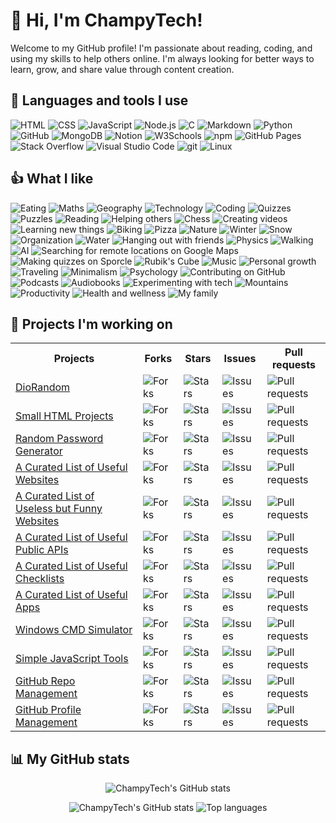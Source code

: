 <h1>👋 Hi, I'm ChampyTech!</h1>
<p>Welcome to my GitHub profile! I'm passionate about reading, coding, and using my skills to help others online. I'm always looking for better ways to learn, grow, and share value through content creation.</p>

<h2>🔨 Languages and tools I use</h2>
<p>
  <img alt="HTML" src="https://img.shields.io/badge/HTML-e34c26?style=flat&logo=html5&logoColor=white">
  <img alt="CSS" src="https://img.shields.io/badge/CSS-1572B6?style=flat&logo=css&logoColor=white">
  <img alt="JavaScript" src="https://img.shields.io/badge/JavaScript-F7DF1E?style=flat&logo=javascript&logoColor=black">
  <img alt="Node.js" src="https://img.shields.io/badge/Node.js-339933?style=flat&logo=node.js&logoColor=white">
  <img alt="C" src="https://img.shields.io/badge/C-A8B9CC?style=flat&logo=c&logoColor=black">
  <img alt="Markdown" src="https://img.shields.io/badge/Markdown-000000?style=flat&logo=markdown&logoColor=white">
  <img alt="Python" src="https://img.shields.io/badge/Python-14354C?style=flat&logo=python&logoColor=white">
  <img alt="GitHub" src="https://img.shields.io/badge/GitHub-181717?style=flat&logo=github&logoColor=white">
  <img alt="MongoDB" src="https://img.shields.io/badge/MongoDB-%234ea94b.svg?logo=mongodb&logoColor=white">
  <img alt="Notion" src="https://img.shields.io/badge/Notion-000?logo=notion&logoColor=fff">
  <img alt="W3Schools" src="https://img.shields.io/badge/W3Schools-04AA6D?logo=w3schools&logoColor=fff">
  <img alt="npm" src="https://img.shields.io/badge/npm-CB3837?logo=npm&logoColor=fff">
  <img alt="GitHub Pages" src="https://img.shields.io/badge/GitHub%20Pages-121013?logo=github&logoColor=white">
  <img alt="Stack Overflow" src="https://img.shields.io/badge/-Stack%20Overflow-FE7A16?logo=stack-overflow&logoColor=white">
  <img alt="Visual Studio Code" src="https://custom-icon-badges.demolab.com/badge/Visual%20Studio%20Code-0078d7.svg?logo=vsc&logoColor=white">
  <img alt="git" src="https://img.shields.io/badge/git-F05033?logo=git&logoColor=white">
  <img alt="Linux" src="https://img.shields.io/badge/Linux-FCC624?style=flat&logo=linux&logoColor=black">
</p>

<h2>👍 What I like</h2>
<p>
  <img alt="Eating" src="https://img.shields.io/badge/Eating-2f88ff">
  <img alt="Maths" src="https://img.shields.io/badge/Maths-091504">
  <img alt="Geography" src="https://img.shields.io/badge/Geography-073824">
  <img alt="Technology" src="https://img.shields.io/badge/Technology-df47fc">
  <img alt="Coding" src="https://img.shields.io/badge/Coding-7d1402">
  <img alt="Quizzes" src="https://img.shields.io/badge/Quizzes-d2dc7e">
  <img alt="Puzzles" src="https://img.shields.io/badge/Puzzles-605895">
  <img alt="Reading" src="https://img.shields.io/badge/Reading-60dce7">
  <img alt="Helping others" src="https://img.shields.io/badge/Helping%20others-a9425b">
  <img alt="Chess" src="https://img.shields.io/badge/Chess-5a6083">
  <img alt="Creating videos" src="https://img.shields.io/badge/Creating%20videos-6a3d9d">
  <img alt="Learning new things" src="https://img.shields.io/badge/Learning%20new%20things-c52026">
  <img alt="Biking" src="https://img.shields.io/badge/Biking-e4e3c7">
  <img alt="Pizza" src="https://img.shields.io/badge/Pizza-89818d">
  <img alt="Nature" src="https://img.shields.io/badge/Nature-48b783">
  <img alt="Winter" src="https://img.shields.io/badge/Winter-f4f2e2">
  <img alt="Snow" src="https://img.shields.io/badge/Snow-bffdd0">
  <img alt="Organization" src="https://img.shields.io/badge/Organization-b03b25">
  <img alt="Water" src="https://img.shields.io/badge/Water-80cfef">
  <img alt="Hanging out with friends" src="https://img.shields.io/badge/Hanging%20out%20with%20friends-205540">
  <img alt="Physics" src="https://img.shields.io/badge/Physics-c25d86">
  <img alt="Walking" src="https://img.shields.io/badge/Walking-721f02">
  <img alt="AI" src="https://img.shields.io/badge/AI-7f7715">
  <img alt="Searching for remote locations on Google Maps" src="https://img.shields.io/badge/Searching%20for%20remote%20locations%20on%20Google%20Maps-626123">
  <img alt="Making quizzes on Sporcle" src="https://img.shields.io/badge/Making%20quizzes%20on%20Sporcle-acdbc9">
  <img alt="Rubik's Cube" src="https://img.shields.io/badge/Rubik's%20Cube-bb626b">
  <img alt="Music" src="https://img.shields.io/badge/Music-5db6a2">
  <img alt="Personal growth" src="https://img.shields.io/badge/Personal%20growth-f1830f">
  <img alt="Traveling" src="https://img.shields.io/badge/Traveling-580d76">
  <img alt="Minimalism" src="https://img.shields.io/badge/Minimalism-4076c9">
  <img alt="Psychology" src="https://img.shields.io/badge/Psychology-c9e51f">
  <img alt="Contributing on GitHub" src="https://img.shields.io/badge/Contributing%20on%20GitHub-a0377c">
  <img alt="Podcasts" src="https://img.shields.io/badge/Podcasts-1e2610">
  <img alt="Audiobooks" src="https://img.shields.io/badge/Audiobooks-162888">
  <img alt="Experimenting with tech" src="https://img.shields.io/badge/Experimenting%20with%20tech-7c8418">
  <img alt="Mountains" src="https://img.shields.io/badge/Mountains-27ac5a">
  <img alt="Productivity" src="https://img.shields.io/badge/Productivity-271747">
  <img alt="Health and wellness" src="https://img.shields.io/badge/Health and wellness-635f1c">
  <img alt="My family" src="https://img.shields.io/badge/My%20family-f5f8ef">
</p>

<h2>📁 Projects I'm working on</h2>
<table>
  <tr align="center">
    <th>Projects</th>
    <th>Forks</th>
    <th>Stars</th>
    <th>Issues</th>
    <th>Pull requests</th>
  </tr>
  <tr>
    <td><a href="https://github.com/ChampyTech/diorandom">DioRandom</a></td>
    <td><img alt="Forks" src="https://img.shields.io/github/forks/ChampyTech/diorandom?style=flat"></td>
    <td><img alt="Stars" src="https://img.shields.io/github/stars/ChampyTech/diorandom?style=flat"></td>
    <td><img alt="Issues" src="https://img.shields.io/github/issues/ChampyTech/diorandom?style=flat"></td>
    <td><img alt="Pull requests" src="https://img.shields.io/github/issues-pr/ChampyTech/diorandom?style=flat"></td>
  </tr>
  <tr>
    <td><a href="https://github.com/ChampyTech/small-html-projects">Small HTML Projects</a></td>
    <td><img alt="Forks" src="https://img.shields.io/github/forks/ChampyTech/small-html-projects?style=flat"></td>
    <td><img alt="Stars" src="https://img.shields.io/github/stars/ChampyTech/small-html-projects?style=flat"></td>
    <td><img alt="Issues" src="https://img.shields.io/github/issues/ChampyTech/small-html-projects?style=flat"></td>
    <td><img alt="Pull requests" src="https://img.shields.io/github/issues-pr/ChampyTech/small-html-projects?style=flat"></td>
  </tr>
  <tr>
    <td><a href="https://github.com/ChampyTech/random-password-generator">Random Password Generator</a></td>
    <td><img alt="Forks" src="https://img.shields.io/github/forks/ChampyTech/random-password-generator?style=flat"></td>
    <td><img alt="Stars" src="https://img.shields.io/github/stars/ChampyTech/random-password-generator?style=flat"></td>
    <td><img alt="Issues" src="https://img.shields.io/github/issues/ChampyTech/random-password-generator?style=flat"></td>
    <td><img alt="Pull requests" src="https://img.shields.io/github/issues-pr/ChampyTech/random-password-generator?style=flat"></td>
  </tr>
  <tr>
    <td><a href="https://github.com/ChampyTech/useful-websites">A Curated List of Useful Websites</a></td>
    <td><img alt="Forks" src="https://img.shields.io/github/forks/ChampyTech/useful-websites?style=flat"></td>
    <td><img alt="Stars" src="https://img.shields.io/github/stars/ChampyTech/useful-websites?style=flat"></td>
    <td><img alt="Issues" src="https://img.shields.io/github/issues/ChampyTech/useful-websites?style=flat"></td>
    <td><img alt="Pull requests" src="https://img.shields.io/github/issues-pr/ChampyTech/useful-websites?style=flat"></td>
  </tr>
  <tr>
    <td><a href="https://github.com/ChampyTech/useless-funny-websites">A Curated List of Useless but Funny Websites</a></td>
    <td><img alt="Forks" src="https://img.shields.io/github/forks/ChampyTech/useless-funny-websites?style=flat"></td>
    <td><img alt="Stars" src="https://img.shields.io/github/stars/ChampyTech/useless-funny-websites?style=flat"></td>
    <td><img alt="Issues" src="https://img.shields.io/github/issues/ChampyTech/useless-funny-websites?style=flat"></td>
    <td><img alt="Pull requests" src="https://img.shields.io/github/issues-pr/ChampyTech/useless-funny-websites?style=flat"></td>
  </tr>
  <tr>
    <td><a href="https://github.com/ChampyTech/useful-public-apis">A Curated List of Useful Public APIs</a></td>
    <td><img alt="Forks" src="https://img.shields.io/github/forks/ChampyTech/useful-public-apis?style=flat"></td>
    <td><img alt="Stars" src="https://img.shields.io/github/stars/ChampyTech/useful-public-apis?style=flat"></td>
    <td><img alt="Issues" src="https://img.shields.io/github/issues/ChampyTech/useful-public-apis?style=flat"></td>
    <td><img alt="Pull requests" src="https://img.shields.io/github/issues-pr/ChampyTech/useful-public-apis?style=flat"></td>
  </tr>
  <tr>
    <td><a href="https://github.com/ChampyTech/useful-checklists">A Curated List of Useful Checklists</a></td>
    <td><img alt="Forks" src="https://img.shields.io/github/forks/ChampyTech/useful-checklists?style=flat"></td>
    <td><img alt="Stars" src="https://img.shields.io/github/stars/ChampyTech/useful-checklists?style=flat"></td>
    <td><img alt="Issues" src="https://img.shields.io/github/issues/ChampyTech/useful-checklists?style=flat"></td>
    <td><img alt="Pull requests" src="https://img.shields.io/github/issues-pr/ChampyTech/useful-checklists?style=flat"></td>
  </tr>
  <tr>
    <td><a href="https://github.com/ChampyTech/useful-apps">A Curated List of Useful Apps</a></td>
    <td><img alt="Forks" src="https://img.shields.io/github/forks/ChampyTech/useful-apps?style=flat"></td>
    <td><img alt="Stars" src="https://img.shields.io/github/stars/ChampyTech/useful-apps?style=flat"></td>
    <td><img alt="Issues" src="https://img.shields.io/github/issues/ChampyTech/useful-apps?style=flat"></td>
    <td><img alt="Pull requests" src="https://img.shields.io/github/issues-pr/ChampyTech/useful-apps?style=flat"></td>
  </tr>
  <tr>
    <td><a href="https://github.com/ChampyTech/windows-cmd-simulator">Windows CMD Simulator</a></td>
    <td><img alt="Forks" src="https://img.shields.io/github/forks/ChampyTech/windows-cmd-simulator?style=flat"></td>
    <td><img alt="Stars" src="https://img.shields.io/github/stars/ChampyTech/windows-cmd-simulator?style=flat"></td>
    <td><img alt="Issues" src="https://img.shields.io/github/issues/ChampyTech/windows-cmd-simulator?style=flat"></td>
    <td><img alt="Pull requests" src="https://img.shields.io/github/issues-pr/ChampyTech/windows-cmd-simulator?style=flat"></td>
  </tr>
  <tr>
    <td><a href="https://github.com/ChampyTech/simple-javascript-tools">Simple JavaScript Tools</a></td>
    <td><img alt="Forks" src="https://img.shields.io/github/forks/ChampyTech/simple-javascript-tools?style=flat"></td>
    <td><img alt="Stars" src="https://img.shields.io/github/stars/ChampyTech/simple-javascript-tools?style=flat"></td>
    <td><img alt="Issues" src="https://img.shields.io/github/issues/ChampyTech/simple-javascript-tools?style=flat"></td>
    <td><img alt="Pull requests" src="https://img.shields.io/github/issues-pr/ChampyTech/simple-javascript-tools?style=flat"></td>
  </tr>
  <tr>
    <td><a href="https://github.com/ChampyTech/github-repo-management">GitHub Repo Management</a></td>
    <td><img alt="Forks" src="https://img.shields.io/github/forks/ChampyTech/github-repo-management?style=flat"></td>
    <td><img alt="Stars" src="https://img.shields.io/github/stars/ChampyTech/github-repo-management?style=flat"></td>
    <td><img alt="Issues" src="https://img.shields.io/github/issues/ChampyTech/github-repo-management?style=flat"></td>
    <td><img alt="Pull requests" src="https://img.shields.io/github/issues-pr/ChampyTech/github-repo-management?style=flat"></td>
  </tr>
  <tr>
    <td><a href="https://github.com/ChampyTech/github-profile-management">GitHub Profile Management</a></td>
    <td><img alt="Forks" src="https://img.shields.io/github/forks/ChampyTech/github-profile-management?style=flat"></td>
    <td><img alt="Stars" src="https://img.shields.io/github/stars/ChampyTech/github-profile-management?style=flat"></td>
    <td><img alt="Issues" src="https://img.shields.io/github/issues/ChampyTech/github-profile-management?style=flat"></td>
    <td><img alt="Pull requests" src="https://img.shields.io/github/issues-pr/ChampyTech/github-profile-management?style=flat"></td>
  </tr>
</table>

<h2>📊 My GitHub stats</h2>

<p align="center">
  <img src="http://github-profile-summary-cards.vercel.app/api/cards/profile-details?username=ChampyTech&theme=github_dark" alt="ChampyTech's GitHub stats">
</p>
<p align="center">
  <img src="http://github-profile-summary-cards.vercel.app/api/cards/stats?username=ChampyTech&theme=github_dark" alt="ChampyTech's GitHub stats">
  <img src="http://github-profile-summary-cards.vercel.app/api/cards/repos-per-language?username=ChampyTech&theme=github_dark" alt="Top languages">
</p>

<!--
Here are some ideas to get you started:
- 🔭 I’m currently working on ...
- 🌱 I’m currently learning ...
- 👯 I’m looking to collaborate on ...
- 🤔 I’m looking for help with ...
- 💬 Ask me about ...
- 📫 How to reach me: ...
- 😄 Pronouns: ...
- ⚡ Fun fact: ...
-->
